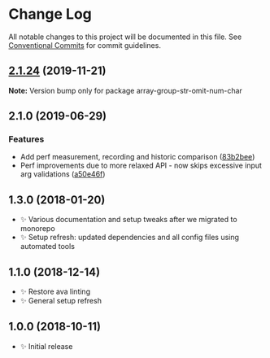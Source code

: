 # Change Log

All notable changes to this project will be documented in this file.
See [Conventional Commits](https://conventionalcommits.org) for commit guidelines.

## [2.1.24](https://gitlab.com/codsen/codsen/compare/array-group-str-omit-num-char@2.1.23...array-group-str-omit-num-char@2.1.24) (2019-11-21)

**Note:** Version bump only for package array-group-str-omit-num-char





## 2.1.0 (2019-06-29)

### Features

- Add perf measurement, recording and historic comparison ([83b2bee](https://gitlab.com/codsen/codsen/commit/83b2bee))
- Perf improvements due to more relaxed API - now skips excessive input arg validations ([a50e46f](https://gitlab.com/codsen/codsen/commit/a50e46f))

## 1.3.0 (2018-01-20)

- ✨ Various documentation and setup tweaks after we migrated to monorepo
- ✨ Setup refresh: updated dependencies and all config files using automated tools

## 1.1.0 (2018-12-14)

- ✨ Restore ava linting
- ✨ General setup refresh

## 1.0.0 (2018-10-11)

- ✨ Initial release
